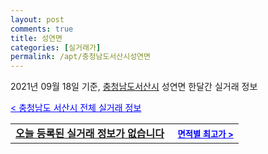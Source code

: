 ```yaml
---
layout: post
comments: true
title: 성연면
categories: [실거래가]
permalink: /apt/충청남도서산시성연면
---
```


2021년 09월 18일 기준, <a href="/apt/충청남도서산시">충청남도서산시</a> 성연면 한달간 실거래 정보

<a style="color: blue;" href="/apt/충청남도서산시">< 충청남도 서산시 전체 실거래 정보</a>
<!---- start ---->
<table>
  <tr>
    <td colspan="4" style="font-weight: bold;"><a href="/apt/충청남도서산시성연면{name_without_space}">오늘 등록된 실거래 정보가 없습니다</a> &nbsp;&nbsp;&nbsp; <a style="color: blue; font-size: smaller;" href="/apt/충청남도서산시성연면{name_without_space}">면적별 최고가 ></a></td>
  </tr>
    
</table>
<!---- end ---->
    